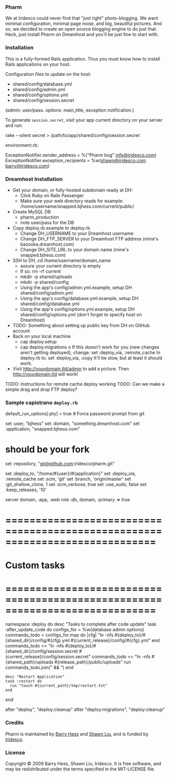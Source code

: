 ### Pharm

We at Iridesco could never find that "just right" photo-blogging. We want minimal configuration, minimal page noise, and big, beautiful pictures. And so, we decided to create an open source blogging engine to do just that. Heck, just install Pharm on Dreamhost and you'll be just fine to start with.

### Installation

This is a fully-formed Rails application. Thus you must know how to install Rails applications on your host.

Configuration files to update on the host:

* shared/config/database.yml
* shared/config/admin.yml
* shared/config/options.yml
* shared/config/session.secret

(admin: user/pass. options: main\_title, exception notification.)

To generate `session.secret`, visit your app current directory on your server and run:

  rake --silent secret > /path/to/app/shared/config/session.secret

environment.rb:

  ExceptionNotifier.sender_address       = %("Pharm bug" <info@iridesco.com>)
  ExceptionNotifier.exception_recipients = %w(shawn@iridesco.com barry@iridesco.com)

### Dreamhost Installation

* Get your domain, or fully-hosted subdomain ready at DH:
  - Click Ruby on Rails Passenger
  - Make sure your web directory reads for example:
    /home/username/snapped.bjhess.com/current/public/
* Create MySQL DB
  - pharm_production
  - note user/pass for the DB
* Copy deploy.rb.example to deploy.rb
  - Change DH_USERNAME to your Dreamhost username
  - Change DH_FTP_SERVER to your Dreamhost FTP address (mine's bazooka.dreamhost.com)
  - Change DH_SITE_URL to your domain name (mine's snapped.bjhess.com)
* SSH to DH, cd /home/username/domain_name
  - assure your current directory is empty
  - If so: rm -rf current
  - mkdir -p shared/uploads
  - mkdir -p shared/config
  - Using the app's config/admin.yml.example, setup DH shared/config/admin.yml
  - Using the app's config/database.yml.example, setup DH shared/config/database.yml
  - Using the app's config/options.yml.example, setup DH shared/config/options.yml
    (don't forget to specify host on Dreamhost)
* TODO: Something about setting up public key from DH on GitHub account
* Back on your local machine
  - cap deploy:setup
  - cap deploy:migrations
    o If this doesn't work for you (new changes aren't getting deployed), change:
        set :deploy_via, :remote_cache
      In deploy.rb to:
        set :deploy_via, :copy
      It'll be slow, but at least it should work.
* Visit http://yourdomain.tld/admin to add a picture. Then http://yourdomain.tld will work!

TODO: Instructions for remote cache deploy working
TODO: Can we make a simple drag and drop FTP deploy?

### Sample capistrano `deploy.rb`

  default_run_options[:pty] = true  # Force password prompt from git

  set :user, "bjhess"
  set :domain, "something.dreamhost.com"
  set :application, "snapped.bjhess.com"
  
  # should be your fork
  set :repository, "git@github.com:iridesco/pharm.git"

  set :deploy_to, "/home/#{user}/#{application}"
  set :deploy_via, :remote_cache
  set :scm, 'git'
  set :branch, 'origin/master'
  set :git_shallow_clone, 1
  set :scm_verbose, true
  set :use_sudo, false
  set :keep_releases, '10'

  server domain, :app, :web
  role :db, domain, :primary => true

  # =============================================================================
  # Custom tasks
  # =============================================================================

  namespace :deploy do
      desc "Tasks to complete after code update"
    task :after_update_code do
      configs_for = %w{database admin options}
      commands_todo = configs_for.map do |cfg|
        "ln -nfs #{deploy_to}/#{shared_dir}/config/#{cfg}.yml #{current_release}/config/#{cfg}.yml"
      end
      commands_todo << "ln -nfs #{deploy_to}/#{shared_dir}/config/session.secret #{current_release}/config/session.secret"
      commands_todo << "ln -nfs #{shared_path}/uploads #{release_path}/public/uploads"
      run commands_todo.join(" && ")
    end

    desc "Restart Application"
    task :restart do
      run "touch #{current_path}/tmp/restart.txt"
    end
  end

  after "deploy", "deploy:cleanup"
  after "deploy:migrations", "deploy:cleanup"
  
### Credits

Pharm is maintained by [Barry Hess](mailto:barry@iridesco.com) and [Shawn Liu](mailto:shawn@iridesco.com), and is funded by [Iridesco](http://iridesco.com).

### License

Copyright © 2009 Barry Hess, Shawn Liu, Iridesco. It is free software, and may be redistributed under the terms specified in the MIT-LICENSE file.